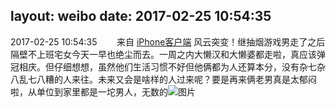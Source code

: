 layout: weibo
date: 2017-02-25 10:54:35
---
<meta name="referrer" content="no-referrer" />

2017-02-25 10:54:35  &nbsp;&nbsp;&nbsp;&nbsp;&nbsp;&nbsp; 来自 <a href="http://app.weibo.com/t/feed/9ksdit" rel="nofollow">iPhone客户端</a>
风云突变！继抽烟游戏男走了之后隔壁不上班宅女今天一早也绝尘而去。一周之内大懒汉和大懒婆都走啦，真应该弹冠相庆。但仔细想想，虽然他们生活习惯不好但他俩都为人还算本分，没有杂七杂八乱七八糟的人来往。未来又会是啥样的人过来呢？要是再来俩老男真是太郁闷啦，从单位到家里都是一坨男人，无数的 ​​​
![图片](https://wx2.sinaimg.cn/large/6d2a6003ly1fd2iyvnp04j20zk0qodms.jpg)
